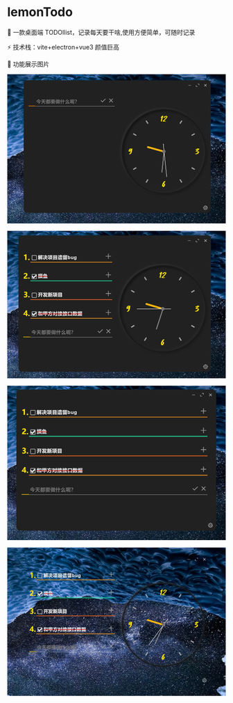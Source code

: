 # lemonTodo

👻 一款桌面端 TODOllist，记录每天要干啥,使用方便简单，可随时记录

⚡️ 技术栈：vite+electron+vue3 颜值巨高

🚀 功能展示图片

![正常模式](./markimg/1.png)

![正常模式](./markimg/2.png)

![隐藏时钟](./markimg/3.png)

![通透模式](./markimg/4.png)